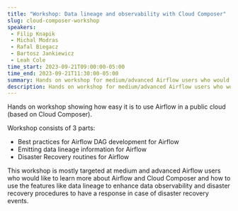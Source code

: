 ```yaml
---
title: "Workshop: Data lineage and observability with Cloud Composer"
slug: cloud-composer-workshop
speakers:
 - Filip Knapik
 - Michal Modras
 - Rafal Biegacz
 - Bartosz Jankiewicz
 - Leah Cole
time_start: 2023-09-21T09:00:00-05:00
time_end: 2023-09-21T11:30:00-05:00
summary: Hands on workshop for medium/advanced Airflow users who would like to know more about Airflow and Composer and use features like data lineage to enhance observability and disaster recovery procedures.
description: Hands on workshop for medium/advanced Airflow users who would like to know more about Airflow and Composer and use features like data lineage to enhance observability and disaster recovery procedures.
---
```


Hands on workshop showing how easy it is to use Airflow in a public cloud (based on Cloud Composer).

Workshop consists of 3 parts:
- Best practices for Airflow DAG development for Airflow
- Emitting data lineage information for Airflow
- Disaster Recovery routines for Airflow

This workshop is mostly targeted at medium and advanced Airflow users who would like to learn more about Airflow and Cloud Composer and how to use the features like data lineage to enhance data observability and disaster recovery procedures to have a response in case of disaster recovery events.